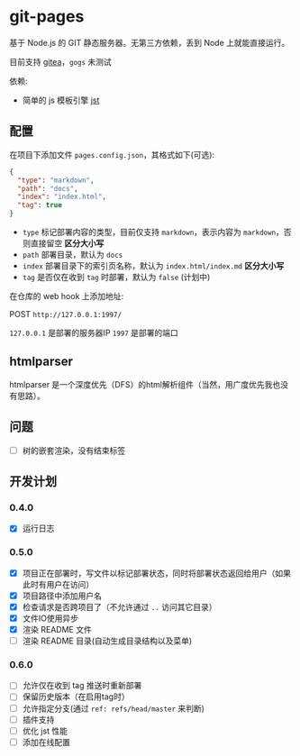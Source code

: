 # git-pages

基于 Node.js 的 GIT 静态服务器。无第三方依赖，丢到 Node 上就能直接运行。

目前支持 [gitea](https://gitea.io/)，`gogs` 未测试

依赖:

- 简单的 js 模板引擎 [jst](http://gitee.com/hyjiacan/jst)

## 配置

在项目下添加文件 `pages.config.json`，其格式如下(可选):

```json
{
  "type": "markdown",
  "path": "docs",
  "index": "index.html",
  "tag": true
}
```

- `type` 标记部署内容的类型，目前仅支持 `markdown`，表示内容为 `markdown`，否则直接留空 **区分大小写**
- `path` 部署目录，默认为 `docs`
- `index` 部署目录下的索引页名称，默认为 `index.html/index.md` **区分大小写**
- `tag` 是否仅在收到 `tag` 时部署，默认为 `false` (计划中)

在仓库的 web hook 上添加地址:

POST `http://127.0.0.1:1997/`


`127.0.0.1` 是部署的服务器IP
`1997` 是部署的端口

## htmlparser

htmlparser 是一个深度优先（DFS）的html解析组件（当然，用广度优先我也没有思路）。

## 问题

- [ ] 树的嵌套渲染，没有结束标签

## 开发计划

### 0.4.0

- [x] 运行日志

### 0.5.0

- [x] 项目正在部署时，写文件以标记部署状态，同时将部署状态返回给用户（如果此时有用户在访问）
- [x] 项目路径中添加用户名
- [x] 检查请求是否跨项目了（不允许通过 `..` 访问其它目录）
- [x] 文件IO使用异步
- [x] 渲染 README 文件
- [ ] 渲染 README 目录(自动生成目录结构以及菜单)

### 0.6.0

- [ ] 允许仅在收到 tag 推送时重新部署
- [ ] 保留历史版本（在启用tag时）
- [ ] 允许指定分支(通过 `ref: refs/head/master` 来判断)
- [ ] 插件支持
- [ ] 优化 jst 性能
- [ ] 添加在线配置
